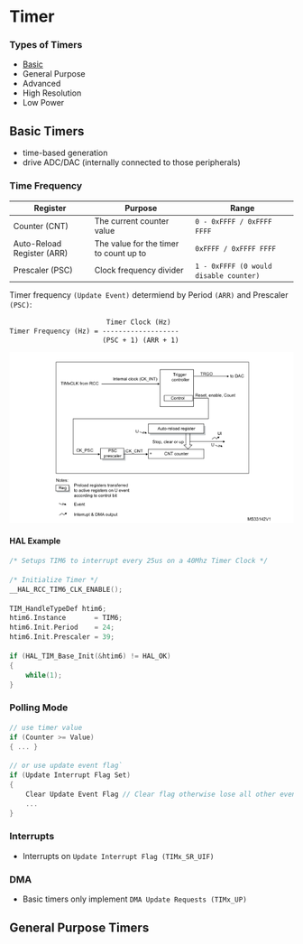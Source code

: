 # Timer

### Types of Timers
- [Basic](#Basic-Timers)
- General Purpose
- Advanced
- High Resolution
- Low Power

## Basic Timers
- time-based generation
- drive ADC/DAC (internally connected to those peripherals)

### Time Frequency
Register | Purpose | Range
--- | --- | ---
Counter (CNT) | The current counter value | `0 - 0xFFFF / 0xFFFF FFFF`
Auto-Reload Register (ARR) | The value for the timer to count up to | `0xFFFF / 0xFFFF FFFF `
Prescaler (PSC) | Clock frequency divider | `1 - 0xFFFF (0 would disable counter)` 

Timer frequency `(Update Event)` determiend by Period `(ARR)` and Prescaler `(PSC)`:
```
                        Timer Clock (Hz)
Timer Frequency (Hz) = -------------------
                       (PSC + 1) (ARR + 1)

```
![Basic Timer Block Diagram](resources/basic_timer_block_diagram.PNG)

#### HAL Example
``` C++
/* Setups TIM6 to interrupt every 25us on a 40Mhz Timer Clock */

/* Initialize Timer */
__HAL_RCC_TIM6_CLK_ENABLE();

TIM_HandleTypeDef htim6;
htim6.Instance       = TIM6;
htim6.Init.Period    = 24;
htim6.Init.Prescaler = 39;

if (HAL_TIM_Base_Init(&htim6) != HAL_OK)
{
    while(1);
}
```

### Polling Mode
``` C++
// use timer value
if (Counter >= Value) 
{ ... }

// or use update event flag`
if (Update Interrupt Flag Set) 
{
    Clear Update Event Flag // Clear flag otherwise lose all other events
    ...
}
```
### Interrupts
- Interrupts on `Update Interrupt Flag (TIMx_SR_UIF)`

### DMA
- Basic timers only implement `DMA Update Requests (TIMx_UP)` 

## General Purpose Timers